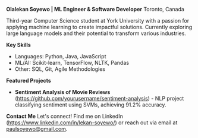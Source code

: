 **Olalekan Soyewo | ML Engineer & Software Developer**
Toronto, Canada

Third-year Computer Science student at York University with a passion for applying machine learning to create impactful solutions. Currently exploring large language models and their potential to transform various industries. 

**Key Skills**
*   Languages: Python, Java, JavaScript
*   ML/AI: Scikit-learn, TensorFlow, NLTK, Pandas 
*   Other: SQL, Git, Agile Methodologies

**Featured Projects**
*   **Sentiment Analysis of Movie Reviews**  (https://github.com/yourusername/sentiment-analysis) - NLP project classifying sentiment using SVMs, achieving 91.2% accuracy.


**Contact Me**
Let's connect!  Find me on LinkedIn (https://www.linkedin.com/in/lekan-soyewo/) or reach out via email at paulsoyewo@gmail.com.
